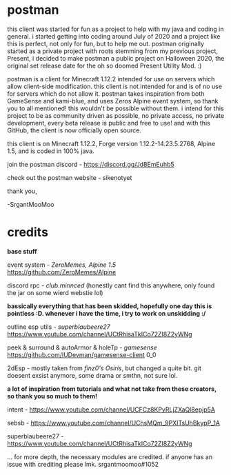 # postman
this client was started for fun as a project to help with my java and coding in general. i started getting into coding around July of 2020 and a project like this is perfect, not only for fun, but to help me out. postman originally started as a private project with roots stemming from my previous project, Present, i decided to make postman a public project on Halloween 2020, the original set release date for the oh so doomed Present Utility Mod. :)

postman is a client for Minecraft 1.12.2 intended for use on servers which allow client-side modification. this client is not intended for and is of no use for servers which do not allow it. postman takes inspiration from both GameSense and kami-blue, and uses Zeros Alpine event system, so thank you to all mentioned! this wouldn't be possible without them. i intend for this project to be as community driven as possible, no private access, no private development, every beta release is public and free to use! and with this GitHub, the client is now officially open source.

this client is on Minecraft 1.12.2, Forge version 1.12.2-14.23.5.2768, Alpine 1.5, and is coded in 100% java.

join the postman discord - https://discord.gg/Jd8EmEuhb5

check out the postman website - sikenotyet


thank you,

-SrgantMooMoo

# credits
**base stuff**


event system - *ZeroMemes, Alpine 1.5* https://github.com/ZeroMemes/Alpine

discord rpc - *club.minnced* (honestly cant find this anywhere, only found the jar on some wierd webstie lol)

**bassically everything that has been skidded, hopefully one day this is pointless :D. whenever i have the time, i try to work on unskidding :/**


outline esp utils - *superblaubeere27* https://www.youtube.com/channel/UCtRhisaTkICo72ZI8Z2yWNg

peek & surround & autoArmor & holeTp - *gamesense* https://github.com/IUDevman/gamesense-client 0_0

2dEsp - mostly taken from *finz0's Osiris*, but changed a quite bit. git doesent exsist anymore, some drama or smthn, not sure lol.

**a lot of inspiration from tutorials and what not take from these creators, so thank you so much to them!**


intent - https://www.youtube.com/channel/UCFCz8KPvRLjZXaQl8epjp5A

sebsb - https://www.youtube.com/channel/UChsMQm_9PXITsUhBkypP_1A

superblaubeere27 - https://www.youtube.com/channel/UCtRhisaTkICo72ZI8Z2yWNg



... for more depth, the necessary modules are credited. if anyone has an issue with crediting please lmk. srgantmoomoo#1052
